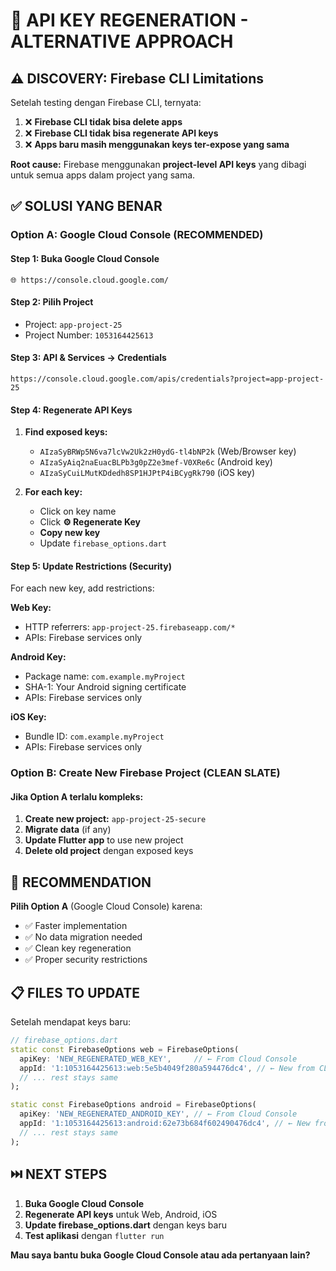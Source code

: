 # 🔑 API KEY REGENERATION - ALTERNATIVE APPROACH

## ⚠️ DISCOVERY: Firebase CLI Limitations

Setelah testing dengan Firebase CLI, ternyata:

1. ❌ **Firebase CLI tidak bisa delete apps**
2. ❌ **Firebase CLI tidak bisa regenerate API keys**
3. ❌ **Apps baru masih menggunakan keys ter-expose yang sama**

**Root cause:** Firebase menggunakan **project-level API keys** yang dibagi untuk semua apps dalam project yang sama.

## ✅ SOLUSI YANG BENAR

### Option A: Google Cloud Console (RECOMMENDED)

#### Step 1: Buka Google Cloud Console

```
🌐 https://console.cloud.google.com/
```

#### Step 2: Pilih Project

- Project: `app-project-25`
- Project Number: `1053164425613`

#### Step 3: API & Services → Credentials

```
https://console.cloud.google.com/apis/credentials?project=app-project-25
```

#### Step 4: Regenerate API Keys

1. **Find exposed keys:**

   - `AIzaSyBRWp5N6va7lcVw2Uk2zH0ydG-tl4bNP2k` (Web/Browser key)
   - `AIzaSyAiq2naEuacBLPb3g0pZ2e3mef-V0XRe6c` (Android key)
   - `AIzaSyCuiLMutKDdedh8SP1HJPtP4iBCygRk790` (iOS key)

2. **For each key:**
   - Click on key name
   - Click **⚙️ Regenerate Key**
   - **Copy new key**
   - Update `firebase_options.dart`

#### Step 5: Update Restrictions (Security)

For each new key, add restrictions:

**Web Key:**

- HTTP referrers: `app-project-25.firebaseapp.com/*`
- APIs: Firebase services only

**Android Key:**

- Package name: `com.example.myProject`
- SHA-1: Your Android signing certificate
- APIs: Firebase services only

**iOS Key:**

- Bundle ID: `com.example.myProject`
- APIs: Firebase services only

### Option B: Create New Firebase Project (CLEAN SLATE)

#### Jika Option A terlalu kompleks:

1. **Create new project:** `app-project-25-secure`
2. **Migrate data** (if any)
3. **Update Flutter app** to use new project
4. **Delete old project** dengan exposed keys

## 🎯 RECOMMENDATION

**Pilih Option A** (Google Cloud Console) karena:

- ✅ Faster implementation
- ✅ No data migration needed
- ✅ Clean key regeneration
- ✅ Proper security restrictions

## 📋 FILES TO UPDATE

Setelah mendapat keys baru:

```dart
// firebase_options.dart
static const FirebaseOptions web = FirebaseOptions(
  apiKey: 'NEW_REGENERATED_WEB_KEY',     // ← From Cloud Console
  appId: '1:1053164425613:web:5e5b4049f280a594476dc4', // ← New from CLI
  // ... rest stays same
);

static const FirebaseOptions android = FirebaseOptions(
  apiKey: 'NEW_REGENERATED_ANDROID_KEY', // ← From Cloud Console
  appId: '1:1053164425613:android:62e73b684f602490476dc4', // ← New from CLI
  // ... rest stays same
);
```

## ⏭️ NEXT STEPS

1. **Buka Google Cloud Console**
2. **Regenerate API keys** untuk Web, Android, iOS
3. **Update firebase_options.dart** dengan keys baru
4. **Test aplikasi** dengan `flutter run`

**Mau saya bantu buka Google Cloud Console atau ada pertanyaan lain?**
